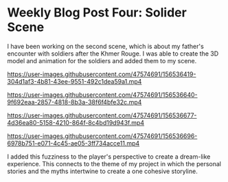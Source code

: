 
# Weekly Blog Post Four: Solider Scene

I have been working on the second scene, which is about my father's encounter with soldiers after the Khmer Rouge. I was able to create the 3D model and animation for the soldiers and added them to my scene. 

https://user-images.githubusercontent.com/47574691/156536419-304d1af3-4b81-43ee-9551-492c1dea59a1.mp4



https://user-images.githubusercontent.com/47574691/156536640-9f692eaa-2857-4818-8b3a-38f6f4bfe32c.mp4




https://user-images.githubusercontent.com/47574691/156536677-4d36ea80-5158-4210-864f-8c4bd19d943f.mp4




https://user-images.githubusercontent.com/47574691/156536696-6978b751-e071-4c45-ae05-3ff734acce11.mp4


I added this fuzziness to the player's perspective to create a dream-like experience. This connects to the theme of my project in which the personal stories and the myths intertwine to create a one cohesive storyline. 

